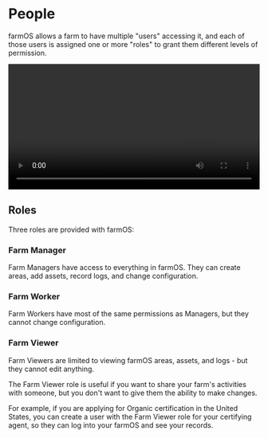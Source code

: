 # People

farmOS allows a farm to have multiple "users" accessing it, and each of those
users is assigned one or more "roles" to grant them different levels of
permission.

<div class="embed-responsive embed-responsive-16by9">
  <video class="embed-responsive-item" width="100%" controls>
    <source src="/demo/people.mp4" type="video/mp4">
  </video>
</div>

## Roles

Three roles are provided with farmOS:

### Farm Manager

Farm Managers have access to everything in farmOS. They can create areas, add
assets, record logs, and change configuration.

### Farm Worker

Farm Workers have most of the same permissions as Managers, but they cannot
change configuration.

### Farm Viewer

Farm Viewers are limited to viewing farmOS areas, assets, and logs - but they
cannot edit anything.

The Farm Viewer role is useful if you want to share your farm's activities with
someone, but you don't want to give them the ability to make changes.

For example, if you are applying for Organic certification in the United States,
you can create a user with the Farm Viewer role for your certifying agent, so
they can log into your farmOS and see your records.

